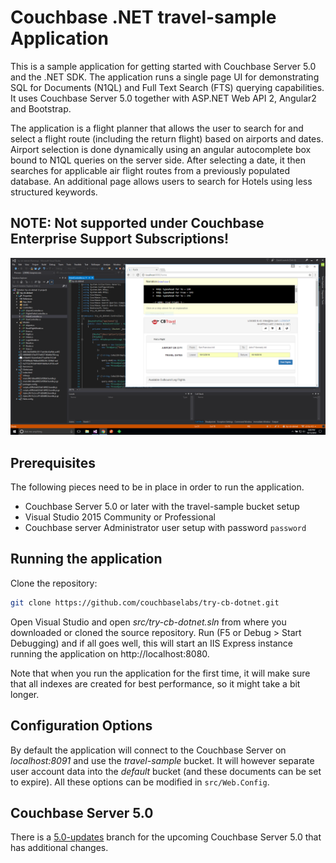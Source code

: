 # Couchbase .NET travel-sample Application
This is a sample application for getting started with Couchbase Server 5.0 and the .NET SDK. The application runs a single page UI for demonstrating SQL for Documents (N1QL) and Full Text Search (FTS) querying capabilities. It uses Couchbase Server 5.0 together with ASP.NET Web API 2, Angular2 and Bootstrap.

The application is a flight planner that allows the user to search for and select a flight route (including the return flight) based on airports and dates. Airport selection is done dynamically using an angular autocomplete box bound to N1QL queries on the server side. After selecting a date, it then searches for applicable air flight routes from a previously populated database. An additional page allows users to search for Hotels using less structured keywords.

## NOTE: Not supported under Couchbase Enterprise Support Subscriptions! ##

![Application](content/images/app.png)

## Prerequisites
The following pieces need to be in place in order to run the application.

* Couchbase Server 5.0 or later with the travel-sample bucket setup
* Visual Studio 2015 Community or Professional
* Couchbase server Administrator user setup with password `password`

## Running the application
Clone the repository:

```bash
git clone https://github.com/couchbaselabs/try-cb-dotnet.git
```

Open Visual Studio and open _src/try-cb-dotnet.sln_ from where you downloaded or cloned the source repository. Run (F5 or Debug > Start Debugging) and if all goes well, this will start an IIS Express instance running the application on http://localhost:8080.

Note that when you run the application for the first time, it will make sure that all indexes are created for best performance, so it might take a bit longer.

## Configuration Options

By default the application will connect to the Couchbase Server on _localhost:8091_ and use the _travel-sample_ bucket. It will however separate user account data into the _default_ bucket (and these documents can be set to expire). All these options can be modified in `src/Web.Config`.

## Couchbase Server 5.0
There is a [5.0-updates](https://github.com/couchbaselabs/try-cb-dotnet/tree/5.0-updates) branch for the upcoming Couchbase Server 5.0 that has additional changes.
